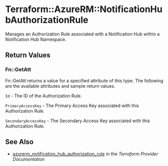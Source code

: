# Terraform::AzureRM::NotificationHubAuthorizationRule

Manages an Authorization Rule associated with a Notification Hub within a Notification Hub Namespace.

## Return Values

### Fn::GetAtt

Fn::GetAtt returns a value for a specified attribute of this type. The following are the available attributes and sample return values.

`Id` - The ID of the Authorization Rule.

`PrimaryAccessKey` - The Primary Access Key associated with this Authorization Rule.

`SecondaryAccessKey` - The Secondary Access Key associated with this Authorization Rule.

## See Also

* [azurerm_notification_hub_authorization_rule](https://www.terraform.io/docs/providers/azurerm/r/notification_hub_authorization_rule.html) in the _Terraform Provider Documentation_